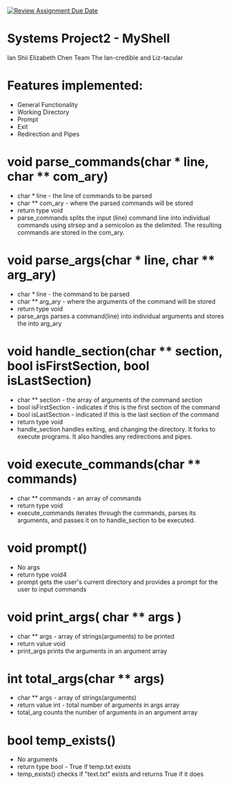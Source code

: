 [![Review Assignment Due Date](https://classroom.github.com/assets/deadline-readme-button-22041afd0340ce965d47ae6ef1cefeee28c7c493a6346c4f15d667ab976d596c.svg)](https://classroom.github.com/a/Tfg6waJb)
# Systems Project2 - MyShell
Ian Shii Elizabeth Chen
Team The Ian-credible and Liz-tacular 

# Features implemented:
  - General Functionality
  - Working Directory
  - Prompt
  - Exit
  - Redirection and Pipes
    
# void parse_commands(char * line, char ** com_ary)
- char * line - the line of commands to be parsed
- char ** com_ary - where the parsed commands will be stored
- return type void
- parse_commands splits the input (line) command line into individual commands 
using strsep and a semicolon as the delimited. The resulting commands are 
stored in the com_ary.

# void parse_args(char * line, char ** arg_ary)
- char * line - the command to be parsed 
- char ** arg_ary - where the arguments of the command will be stored
- return type void
- parse_args parses a command(line) into individual arguments and stores the into arg_ary

# void handle_section(char ** section, bool isFirstSection, bool isLastSection)
- char ** section - the array of arguments of the command section
- bool isFirstSection - indicates if this is the first section of the command
- bool isLastSection - indicated if this is the last section of the command
- return type void
- handle_section handles exiting, and changing the directory. It forks to execute programs. It also handles any redirections and pipes.

# void execute_commands(char ** commands) 
- char ** commands - an array of commands 
- return type void
- execute_commands iterates through the commands, parses its arguments, and passes it on to handle_section to be executed.

# void prompt()
- No args
- return type void4
- prompt gets the user's current directory and provides a prompt for the user to input commands

# void print_args( char ** args )
- char ** args - array of strings(arguments) to be printed
- return value void
- print_args prints the arguments in an argument array

# int total_args(char ** args)
- char ** args - array of strings(arguments) 
- return value int - total number of arguments in args array
- total_arg counts the number of arguments in an argument array

# bool temp_exists()
- No arguments
- return type bool - True if temp.txt exists
- temp_exists() checks if "text.txt" exists and returns True if it does
